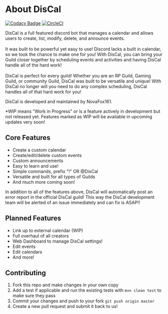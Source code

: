 # About DisCal

[![Codacy Badge](https://api.codacy.com/project/badge/Grade/1675502e1b844a46b1a59960b8a7c37c)](https://www.codacy.com/app/NovaFox161/DisCal-Discord-Bot?utm_source=github.com&utm_medium=referral&utm_content=NovaFox161/DisCal-Discord-Bot&utm_campaign=badger)
[![CircleCI](https://circleci.com/gh/NovaFox161/DisCal-Discord-Bot.svg?style=svg)](https://circleci.com/gh/NovaFox161/DisCal-Discord-Bot)

DisCal is a full featured discord bot that manages a calendar and allows users to create, list, modify, delete, and announce events. 
<br> <br>
It was built to be powerful yet easy to use! 
Discord lacks a built in calendar, so we took the chance to make one for you! With DisCal, you can bring your Guild closer together by scheduling events and activities and having DisCal handle all of the hard work! 
<br> <br>
DisCal is perfect for every guild! Whether you are an RP Guild, Gaming Guild, or community Guild, DisCal was built to be versatile and unique! With DisCal no longer will you need to do any complex scheduling, DisCal handles all of that hard work for you!

DisCal is developed and maintained by NovaFox161.

*WIP means "Work in Progress" or is a feature actively in development but not released yet. Features marked as WIP will be available in upcoming updates very soon!

## Core Features

* Create a custom calendar
* Create/edit/delete custom events
* Custom announcements
* Easy to learn and use!
* Simple commands, prefix "!" OR @DisCal
* Versatile and built for all types of Guilds 
* And much more coming soon!

In addition to all of the features above, DisCal will automatically post an error report in the official DisCal guild! This way the DisCal development team will be alerted of an issue immediately and can fix is ASAP!!

## Planned Features

* Link up to external calendar (WIP)
* Full overhaul of all creators
* Web Dashboard to manage DisCal settings!
* Edit events
* Edit calendars
* And more!

## Contributing

1. Fork this repo and make changes in your own copy
2. Add a test if applicable and run the existing tests with `mvn clean test` to make sure they pass
3. Commit your changes and push to your fork `git push origin master`
4. Create a new pull request and submit it back to us!